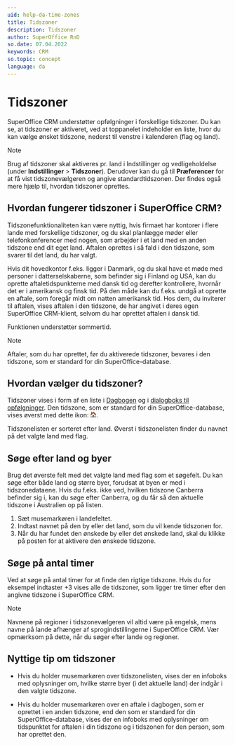 ```yaml
---
uid: help-da-time-zones
title: Tidszoner
description: Tidszoner
author: SuperOffice RnD
so.date: 07.04.2022
keywords: CRM
so.topic: concept
language: da
---
```


# Tidszoner

SuperOffice CRM understøtter opfølgninger i forskellige tidszoner. Du kan se, at tidszoner er aktiveret, ved at toppanelet indeholder en liste, hvor du kan vælge ønsket tidszone, nederst til venstre i kalenderen (flag og land).

> [!NOTE]
> Brug af tidszoner skal aktiveres pr. land i Indstillinger og vedligeholdelse (under **Indstillinger** > **Tidszoner**). Derudover kan du gå til **Præferencer** for at få vist tidszonevælgeren og angive standardtidszonen. Der findes også mere hjælp til, hvordan tidszoner oprettes.

## Hvordan fungerer tidszoner i SuperOffice CRM?

Tidszonefunktionaliteten kan være nyttig, hvis firmaet har kontorer i flere lande med forskellige tidszoner, og du skal planlægge møder eller telefonkonferencer med nogen, som arbejder i et land med en anden tidszone end dit eget land. Aftalen oprettes i så fald i den tidszone, som svarer til det land, du har valgt.

Hvis dit hovedkontor f.eks. ligger i Danmark, og du skal have et møde med personer i datterselskaberne, som befinder sig i Finland og USA, kan du oprette aftaletidspunkterne med dansk tid og derefter kontrollere, hvornår det er i amerikansk og finsk tid. På den måde kan du f.eks. undgå at oprette en aftale, som foregår midt om natten amerikansk tid. Hos dem, du inviterer til aftalen, vises aftalen i den tidszone, de har angivet i deres egen SuperOffice CRM-klient, selvom du har oprettet aftalen i dansk tid.

Funktionen understøtter sommertid.

> [!NOTE]
> Aftaler, som du har oprettet, før du aktiverede tidszoner, bevares i den tidszone, som er standard for din SuperOffice-database.

## Hvordan vælger du tidszoner?

Tidszoner vises i form af en liste i [Dagbogen][1] og i [dialogboks til opfølgninger][3]. Den tidszone, som er standard for din SuperOffice-database, vises øverst med dette ikon: ![ikon][img1].

Tidszonelisten er sorteret efter land. Øverst i tidszonelisten finder du navnet på det valgte land med flag.

## Søge efter land og byer

Brug det øverste felt med det valgte land med flag som et søgefelt. Du kan søge efter både land og større byer, forudsat at byen er med i tidszonedataene. Hvis du f.eks. ikke ved, hvilken tidszone Canberra befinder sig i, kan du søge efter Canberra, og du får så den aktuelle tidszone i Australien op på listen.

1. Sæt musemarkøren i landefeltet.
2. Indtast navnet på den by eller det land, som du vil kende tidszonen for.
3. Når du har fundet den ønskede by eller det ønskede land, skal du klikke på posten for at aktivere den ønskede tidszone.

## Søge på antal timer

Ved at søge på antal timer for at finde den rigtige tidszone. Hvis du for eksempel indtaster +3 vises alle de tidszoner, som ligger tre timer efter den angivne tidszone i SuperOffice CRM.

> [!NOTE]
Navnene på regioner i tidszonevælgeren vil altid være på engelsk, mens navne på lande afhænger af sprogindstillingerne i SuperOffice CRM. Vær opmærksom på dette, når du søger efter lande og regioner.

## Nyttige tip om tidszoner

* Hvis du holder musemarkøren over tidszonelisten, vises der en infoboks med oplysninger om, hvilke større byer (i det aktuelle land) der indgår i den valgte tidszone.

* Hvis du holder musemarkøren over en aftale i dagbogen, som er oprettet i en anden tidszone, end den som er standard for din SuperOffice-database, vises der en infoboks med oplysninger om tidspunktet for aftalen i din tidszone og i tidszonen for den person, som har oprettet den.

<!-- Referenced links -->
[1]: ../../diary/learn/index.md
[3]: ../../diary/learn/screen/dialog-for-followups.md

<!-- Referenced images -->
[img1]: ../../../media/icons/time-zone-local.png
